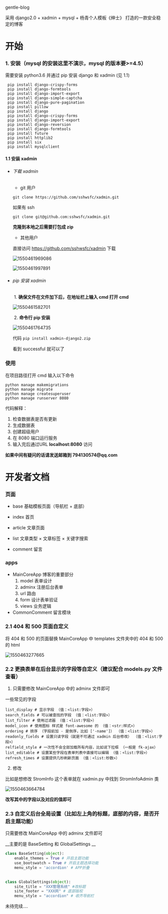 gentle-blog

采用 django2.0 + xadmin + mysql + 杨青个人模板《绅士》 打造的一款安全稳定的博客



# 开始

### 1. 安装（mysql 的安装这里不演示，mysql 的版本要>=4.5）

需要安装 python3.6 并通过 pip 安装 django 和 xadmin (见 1.1)

 ```
  pip install django-crispy-forms
  pip install django-formtools 
  pip install django-import-export
  pip install django-simple-captcha
  pip install django-pure-pagination
  pip install pillow
  pip install django
  pip install django-crispy-forms
  pip install django-import-export
  pip install django-reversion
  pip install django-formtools
  pip install future
  pip install httplib2
  pip install six
  pip install mysqlclient
 ```

#### 1.1 安装 xadmin

- ###### 下载 xadmin

  - git 用户

  `git clone https://github.com/sshwsfc/xadmin.git`

  如果有 ssh

  `git clone git@github.com:sshwsfc/xadmin.git`

  __克隆到本地之后需要打包成 zip__

  - 其他用户

  直接访问 https://github.com/sshwsfc/xadmin 下载

  ![1550461969086](C:\Users\JasonBanjui\AppData\Roaming\Typora\typora-user-images\1550461969086.png)

  ![1550461997891](C:\Users\JasonBanjui\AppData\Roaming\Typora\typora-user-images\1550461997891.png)

- ###### pip 安装 xadmin

  ​	  1. __确保文件在文件加下后，在地址栏上输入 cmd 打开 cmd__

  ![1550461582701](C:\Users\JasonBanjui\AppData\Roaming\Typora\typora-user-images\1550461582701.png)

  ​	  2. __命令行 pip 安装__

  ![1550461764735](C:\Users\JasonBanjui\AppData\Roaming\Typora\typora-user-images\1550461764735.png)

  代码 `pip install xadmin-django2.zip`

  看到 successful 就可以了

### 使用

在项目路径打开 cmd 输入以下命令

```
python manage makemigrations
python manage migrate
python manage createsuperuser
python manage runserver 8080
```

代码解释：

1. 检查数据表是否有更新
2. 生成数据表
3. 创建超级用户
4. 在 8080 端口运行服务
5. 输入完后通过URL __localhost:8080__ 访问

__如果中间有疑问的话请发送邮箱到 794130574@qq.com__



# 开发者文档

###	页面

- base 基础模板页面（导航栏 + 底部）

- index 首页
- article 文章页面
- list 文章类型 × 文章标签 × 关键字搜索
- comment 留言

### apps

- MainCoreApp 博客的重要部分
  1. model 表单设计
  2. adminx 注册后台表单
  3. url 路由
  4. form 设计表单验证
  5. views 业务逻辑
- CommonComment 留言模块



### 2.1 404 和 500 页面自定义

将 404 和 500 的页面替换 MainCoreApp 中 templates 文件夹中的 404 和 500 的 html

![1550463277665](C:\Users\JasonBanjui\AppData\Roaming\Typora\typora-user-images\1550463277665.png)



### 2.2 更换表单在后台显示的字段等自定义（建议配合 models.py 文件查看）

1. 只需要修改 MainCoreApp 中的 adminx 文件即可

一些常见的字段

```
list_display # 显示字段 （值：<list:字段>）
search_fields # 可以被查找的字段 （值：<list:字段>）
list_filter # 使用过滤器 （值：<list:字段>）
model_icon # 使用图标 样式是 font-awesome 的 （值：<str:样式>）
ordering # 排序 （字段前加 - 是倒序，比如 ['-name']） （值：<list:字段>）
readonly_fields # 设置只读字段（就是不可通过 xadmin 后台修改） （值：<list:字段>）
relfield_style # 一次性不会全部加载所有内容，比如说下拉框 （一般是 fk-ajax）
list_editable # 设置某些字段在表单列表中直接可以编辑 （值：<list:字段>）
refresh_times # 设置提供几秒刷新页面 （值：<list:秒数>）
```

2. 修改

比如是想修改 StromInfo 这个表单就在 xadmin.py 中找到 StromInfoAdmin 类

![1550463664784](C:\Users\JasonBanjui\AppData\Roaming\Typora\typora-user-images\1550463664784.png)

__改写其中的字段以及对应的值即可__



### 2.3  自定义后台全局设置（比如左上角的标题，底部的内容，是否开启主题功能）

只需要修改 MainCoreApp 中的 adminx 文件即可

__主要的是 BaseSetting 和 GlobalSettings __

```python
class BaseSetting(object):
    enable_themes = True # 开启主题功能
    use_bootswatch = True # 开启主题选择功能
    menu_style = 'accordion' # APP折叠
    
    
class GlobalSettings(object):
    site_title = "XXX管理系统" #改标题
    site_footer = "XXX网" # 底部版权
    menu_style = "accordion" # 收齐导航栏
```



未待完续....